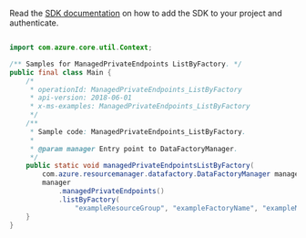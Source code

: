 Read the [SDK documentation](https://github.com/Azure/azure-sdk-for-java/blob/azure-resourcemanager-datafactory_1.0.0-beta.5/sdk/datafactory/azure-resourcemanager-datafactory/README.md) on how to add the SDK to your project and authenticate.

```java

import com.azure.core.util.Context;

/** Samples for ManagedPrivateEndpoints ListByFactory. */
public final class Main {
    /*
     * operationId: ManagedPrivateEndpoints_ListByFactory
     * api-version: 2018-06-01
     * x-ms-examples: ManagedPrivateEndpoints_ListByFactory
     */
    /**
     * Sample code: ManagedPrivateEndpoints_ListByFactory.
     *
     * @param manager Entry point to DataFactoryManager.
     */
    public static void managedPrivateEndpointsListByFactory(
        com.azure.resourcemanager.datafactory.DataFactoryManager manager) {
        manager
            .managedPrivateEndpoints()
            .listByFactory(
                "exampleResourceGroup", "exampleFactoryName", "exampleManagedVirtualNetworkName", Context.NONE);
    }
}
```
